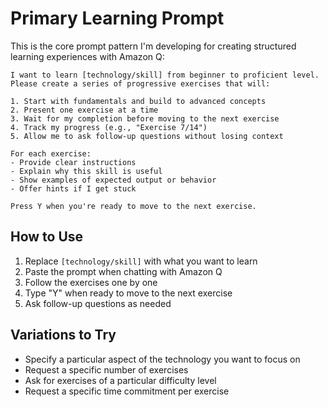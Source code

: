 # Primary Learning Prompt

This is the core prompt pattern I'm developing for creating structured learning experiences with Amazon Q:

```
I want to learn [technology/skill] from beginner to proficient level. Please create a series of progressive exercises that will:

1. Start with fundamentals and build to advanced concepts
2. Present one exercise at a time
3. Wait for my completion before moving to the next exercise
4. Track my progress (e.g., "Exercise 7/14")
5. Allow me to ask follow-up questions without losing context

For each exercise:
- Provide clear instructions
- Explain why this skill is useful
- Show examples of expected output or behavior
- Offer hints if I get stuck

Press Y when you're ready to move to the next exercise.
```

## How to Use

1. Replace `[technology/skill]` with what you want to learn
2. Paste the prompt when chatting with Amazon Q
3. Follow the exercises one by one
4. Type "Y" when ready to move to the next exercise
5. Ask follow-up questions as needed

## Variations to Try

- Specify a particular aspect of the technology you want to focus on
- Request a specific number of exercises
- Ask for exercises of a particular difficulty level
- Request a specific time commitment per exercise
